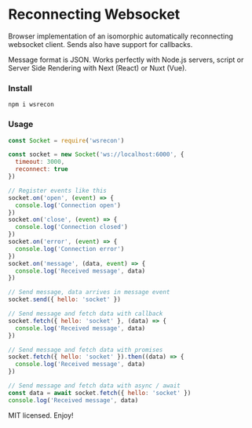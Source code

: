 # Reconnecting Websocket

Browser implementation of an isomorphic automatically reconnecting websocket client. Sends also have support for callbacks.

Message format is JSON. Works perfectly with Node.js servers, script or Server Side Rendering with Next (React) or Nuxt (Vue).

### Install
```
npm i wsrecon
```

### Usage

```javascript
const Socket = require('wsrecon')

const socket = new Socket('ws://localhost:6000', {
  timeout: 3000,
  reconnect: true
})

// Register events like this
socket.on('open', (event) => {
  console.log('Connection open')
})
socket.on('close', (event) => {
  console.log('Connection closed')
})
socket.on('error', (event) => {
  console.log('Connection error')
})
socket.on('message', (data, event) => {
  console.log('Received message', data)
})

// Send message, data arrives in message event
socket.send({ hello: 'socket' })

// Send message and fetch data with callback
socket.fetch({ hello: 'socket' }, (data) => {
  console.log('Received message', data)
})

// Send message and fetch data with promises
socket.fetch({ hello: 'socket' }).then((data) => {
  console.log('Received message', data)
})

// Send message and fetch data with async / await
const data = await socket.fetch({ hello: 'socket' })
console.log('Received message', data)
```
MIT licensed. Enjoy!
